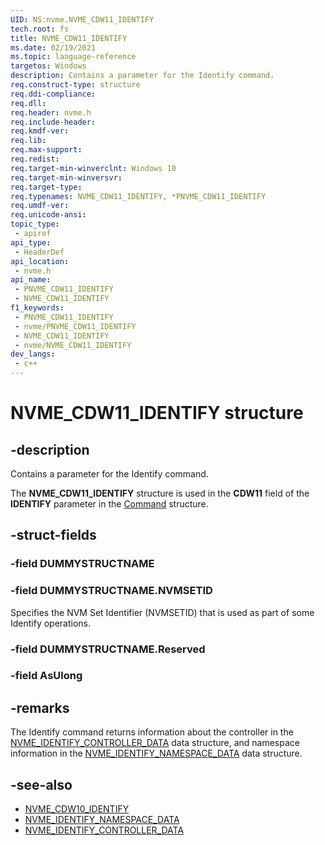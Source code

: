 ```yaml
---
UID: NS:nvme.NVME_CDW11_IDENTIFY
tech.root: fs
title: NVME_CDW11_IDENTIFY
ms.date: 02/19/2021
ms.topic: language-reference
targetos: Windows
description: Contains a parameter for the Identify command.
req.construct-type: structure
req.ddi-compliance: 
req.dll: 
req.header: nvme.h
req.include-header: 
req.kmdf-ver: 
req.lib: 
req.max-support: 
req.redist: 
req.target-min-winverclnt: Windows 10
req.target-min-winversvr: 
req.target-type: 
req.typenames: NVME_CDW11_IDENTIFY, *PNVME_CDW11_IDENTIFY
req.umdf-ver: 
req.unicode-ansi: 
topic_type:
 - apiref
api_type:
 - HeaderDef
api_location:
 - nvme.h
api_name:
 - PNVME_CDW11_IDENTIFY
 - NVME_CDW11_IDENTIFY
f1_keywords:
 - PNVME_CDW11_IDENTIFY
 - nvme/PNVME_CDW11_IDENTIFY
 - NVME_CDW11_IDENTIFY
 - nvme/NVME_CDW11_IDENTIFY
dev_langs:
 - c++
---
```


# NVME_CDW11_IDENTIFY structure


## -description

Contains a parameter for the Identify command.

The **NVME_CDW11_IDENTIFY** structure is used in the **CDW11** field of the **IDENTIFY** parameter in the [Command](ns-nvme-nvme_command.md) structure.

## -struct-fields

### -field DUMMYSTRUCTNAME

### -field DUMMYSTRUCTNAME.NVMSETID

Specifies the NVM Set Identifier (NVMSETID) that is used as part of some Identify operations.

### -field DUMMYSTRUCTNAME.Reserved

### -field AsUlong

## -remarks

The Identify command returns information about the controller in the [NVME_IDENTIFY_CONTROLLER_DATA](ns-nvme-nvme_identify_controller_data.md) data structure, and namespace information in the [NVME_IDENTIFY_NAMESPACE_DATA](../nvme/ns-nvme-nvme_identify_namespace_data.md) data structure.

## -see-also

- [NVME_CDW10_IDENTIFY](ns-nvme-nvme_cdw10_identify.md)
- [NVME_IDENTIFY_NAMESPACE_DATA](../nvme/ns-nvme-nvme_identify_namespace_data.md)
- [NVME_IDENTIFY_CONTROLLER_DATA](ns-nvme-nvme_identify_controller_data.md)

